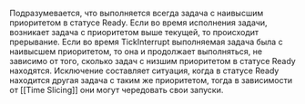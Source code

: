 Подразумевается, что выполняется всегда задача с наивысшим приоритетом в статусе Ready.
Если во время исполнения задачи, возникает задача с приоритетом выше текущей, то происходит прерывание.
Если во время TickInterrupt выполняемая задача была с наивысшем приоритетом, то она и продолжает выполняться, не зависимо от того, сколько задач с низшим приоритетом в статусе Ready находятся. Исключение составляет ситуация, когда в статусе Ready находится другая задача с таким же приоритетом, тогда в зависимости от [[Time Slicing]] они могут чередовать свои запуски.